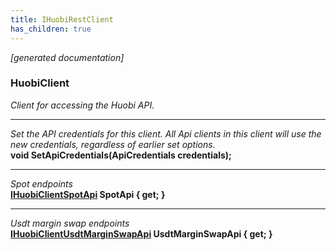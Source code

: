 ```yaml
---
title: IHuobiRestClient
has_children: true
---
```

*[generated documentation]*  
### HuobiClient  
*Client for accessing the Huobi API.*
  
***
*Set the API credentials for this client. All Api clients in this client will use the new credentials, regardless of earlier set options.*  
**void SetApiCredentials(ApiCredentials credentials);**  
***
*Spot endpoints*  
**[IHuobiClientSpotApi](SpotApi/IHuobiClientSpotApi.html) SpotApi { get; }**  
***
*Usdt margin swap endpoints*  
**[IHuobiClientUsdtMarginSwapApi](UsdtMarginSwapApi/IHuobiClientUsdtMarginSwapApi.html) UsdtMarginSwapApi { get; }**  
